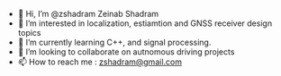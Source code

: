 - 👋 Hi, I’m @zshadram Zeinab Shadram
- 👀 I’m interested in localization, estiamtion and GNSS receiver design topics
- 🌱 I’m currently learning C++, and signal processing.
- 💞️ I’m looking to collaborate on autnomous driving projects
- 📫 How to reach me : zshadram@gmail.com

<!---
zshadram/zshadram is a ✨ special ✨ repository because its `README.md` (this file) appears on your GitHub profile.
You can click the Preview link to take a look at your changes.
--->
